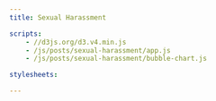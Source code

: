 ```yaml
---
title: Sexual Harassment

scripts:
    - //d3js.org/d3.v4.min.js
    - /js/posts/sexual-harassment/app.js
    - /js/posts/sexual-harassment/bubble-chart.js

stylesheets:

---
```


<svg width="640" height="640" id="bubble-chart"></svg>
